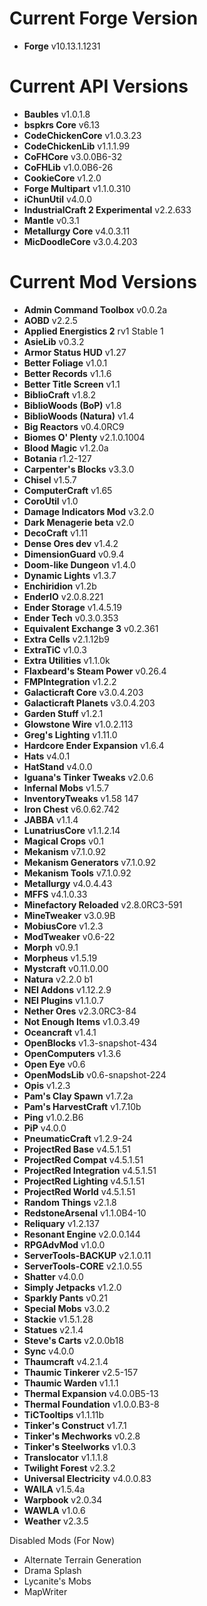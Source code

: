 Current Forge Version
=
- **Forge** v10.13.1.1231

Current API Versions
=
- **Baubles** v1.0.1.8
- **bspkrs Core** v6.13
- **CodeChickenCore** v1.0.3.23
- **CodeChickenLib** v1.1.1.99
- **CoFHCore** v3.0.0B6-32
- **CoFHLib** v1.0.0B6-26
- **CookieCore** v1.2.0
- **Forge Multipart** v1.1.0.310
- **iChunUtil** v4.0.0
- **IndustrialCraft 2 Experimental** v2.2.633
- **Mantle** v0.3.1
- **Metallurgy Core** v4.0.3.11
- **MicDoodleCore** v3.0.4.203

Current Mod Versions
=
- **Admin Command Toolbox** v0.0.2a
- **AOBD** v2.2.5
- **Applied Energistics 2** rv1 Stable 1
- **AsieLib** v0.3.2
- **Armor Status HUD** v1.27
- **Better Foliage** v1.0.1
- **Better Records** v1.1.6
- **Better Title Screen** v1.1
- **BiblioCraft** v1.8.2
- **BiblioWoods (BoP)** v1.8
- **BiblioWoods (Natura)** v1.4
- **Big Reactors** v0.4.0RC9
- **Biomes O' Plenty** v2.1.0.1004
- **Blood Magic** v1.2.0a
- **Botania** r1.2-127
- **Carpenter's Blocks** v3.3.0
- **Chisel** v1.5.7
- **ComputerCraft** v1.65
- **CoroUtil** v1.0
- **Damage Indicators Mod** v3.2.0
- **Dark Menagerie beta** v2.0
- **DecoCraft** v1.11
- **Dense Ores dev** v1.4.2
- **DimensionGuard** v0.9.4
- **Doom-like Dungeon** v1.4.0
- **Dynamic Lights** v1.3.7
- **Enchiridion** v1.2b
- **EnderIO** v2.0.8.221
- **Ender Storage** v1.4.5.19
- **Ender Tech** v0.3.0.353
- **Equivalent Exchange 3** v0.2.361
- **Extra Cells** v2.1.12b9
- **ExtraTiC** v1.0.3
- **Extra Utilities** v1.1.0k
- **Flaxbeard's Steam Power** v0.26.4
- **FMPIntegration** v1.2.2
- **Galacticraft Core** v3.0.4.203
- **Galacticraft Planets** v3.0.4.203
- **Garden Stuff** v1.2.1
- **Glowstone Wire** v1.0.2.113
- **Greg's Lighting** v1.11.0
- **Hardcore Ender Expansion** v1.6.4
- **Hats** v4.0.1
- **HatStand** v4.0.0
- **Iguana's Tinker Tweaks** v2.0.6
- **Infernal Mobs** v1.5.7
- **InventoryTweaks** v1.58 147
- **Iron Chest** v6.0.62.742
- **JABBA** v1.1.4
- **LunatriusCore** v1.1.2.14
- **Magical Crops** v0.1
- **Mekanism** v7.1.0.92
- **Mekanism Generators** v7.1.0.92
- **Mekanism Tools** v7.1.0.92
- **Metallurgy** v4.0.4.43
- **MFFS** v4.1.0.33
- **Minefactory Reloaded** v2.8.0RC3-591
- **MineTweaker** v3.0.9B
- **MobiusCore** v1.2.3
- **ModTweaker** v0.6-22
- **Morph** v0.9.1
- **Morpheus** v1.5.19
- **Mystcraft** v0.11.0.00
- **Natura** v2.2.0 b1
- **NEI Addons** v1.12.2.9
- **NEI Plugins** v1.1.0.7
- **Nether Ores** v2.3.0RC3-84
- **Not Enough Items** v1.0.3.49
- **Oceancraft** v1.4.1
- **OpenBlocks** v1.3-snapshot-434
- **OpenComputers** v1.3.6
- **Open Eye** v0.6
- **OpenModsLib** v0.6-snapshot-224
- **Opis** v1.2.3
- **Pam's Clay Spawn** v1.7.2a
- **Pam's HarvestCraft** v1.7.10b
- **Ping** v1.0.2.B6
- **PiP** v4.0.0
- **PneumaticCraft** v1.2.9-24
- **ProjectRed Base** v4.5.1.51
- **ProjectRed Compat** v4.5.1.51
- **ProjectRed Integration** v4.5.1.51
- **ProjectRed Lighting** v4.5.1.51
- **ProjectRed World** v4.5.1.51
- **Random Things** v2.1.8
- **RedstoneArsenal** v1.1.0B4-10
- **Reliquary** v1.2.137
- **Resonant Engine** v2.0.0.144
- **RPGAdvMod** v1.0.0
- **ServerTools-BACKUP** v2.1.0.11
- **ServerTools-CORE** v2.1.0.55
- **Shatter** v4.0.0
- **Simply Jetpacks** v1.2.0
- **Sparkly Pants** v0.21
- **Special Mobs** v3.0.2
- **Stackie** v1.5.1.28
- **Statues** v2.1.4
- **Steve's Carts** v2.0.0b18
- **Sync** v4.0.0
- **Thaumcraft** v4.2.1.4
- **Thaumic Tinkerer** v2.5-157
- **Thaumic Warden** v1.1.1
- **Thermal Expansion** v4.0.0B5-13
- **Thermal Foundation** v1.0.0.B3-8
- **TiCTooltips** v1.1.11b
- **Tinker's Construct** v1.7.1
- **Tinker's Mechworks** v0.2.8
- **Tinker's Steelworks** v1.0.3
- **Translocator** v1.1.1.8
- **Twilight Forest** v2.3.2
- **Universal Electricity** v4.0.0.83
- **WAILA** v1.5.4a
- **Warpbook** v2.0.34
- **WAWLA** v1.0.6
- **Weather** v2.3.5

Disabled Mods (For Now)

- Alternate Terrain Generation
- Drama Splash
- Lycanite's Mobs
- MapWriter
